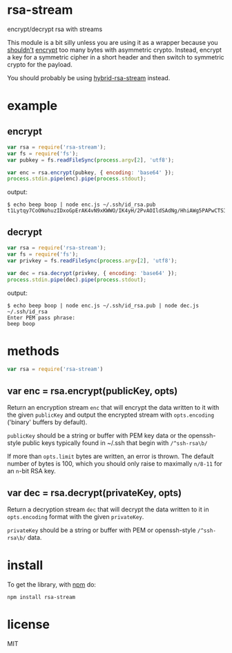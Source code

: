 # rsa-stream

encrypt/decrypt rsa with streams

This module is a bit silly unless you are using it as a wrapper because you
[shouldn't](http://stackoverflow.com/questions/5583379/what-is-the-limit-to-the-amount-of-data-that-can-be-encrypted-with-rsa/5586652#5586652)
[encrypt](https://github.com/substack/cipherhub/issues/2)
too many bytes with asymmetric crypto. Instead, encrypt a key for a symmetric
cipher in a short header and then switch to symmetric crypto for the payload.

You should probably be using
[hybrid-rsa-stream](https://npmjs.org/package/hybrid-rsa-stream) instead.

# example

## encrypt

``` js
var rsa = require('rsa-stream');
var fs = require('fs');
var pubkey = fs.readFileSync(process.argv[2], 'utf8');

var enc = rsa.encrypt(pubkey, { encoding: 'base64' });
process.stdin.pipe(enc).pipe(process.stdout);
```

output:

```
$ echo beep boop | node enc.js ~/.ssh/id_rsa.pub
t1Lytqy7CoONohuzIDxoGpErAK4vN9xKWWO/IK4yH/2PvAOIldSAdNg/HhiAWg5PAPwCTSIfINYlpNSQgkw3kK/GtaeEIpAdRnlHh6wNzBcbT7L7R+EZthWzPKpPE9IO0tPM5kBpN8SDr16Z6PC0OxK5ArJAqmbv8hiWzjS384dMYcyYrK6Z0cUawkC2oeZhBf5z6ev1OLTesPF71evJSTIFD3XlbksziAgYIS4CAG+Gwx0avmHwJHnHuvAr/wY3FcVYc4788tmS1YVmRAPrqg/0UoGglnLaSR1DdOJNgw5y/oErlBxXtMV6jEjWLi8XK2hZiKk/ecA921Fx+483zw==
```

## decrypt

``` js
var rsa = require('rsa-stream');
var fs = require('fs');
var privkey = fs.readFileSync(process.argv[2], 'utf8');

var dec = rsa.decrypt(privkey, { encoding: 'base64' });
process.stdin.pipe(dec).pipe(process.stdout);
```

output:

```
$ echo beep boop | node enc.js ~/.ssh/id_rsa.pub | node dec.js ~/.ssh/id_rsa
Enter PEM pass phrase:
beep boop
```

# methods

``` js
var rsa = require('rsa-stream')
```

## var enc = rsa.encrypt(publicKey, opts)

Return an encryption stream `enc` that will encrypt the data written to it with
the given `publicKey` and output the encrypted stream with `opts.encoding`
('binary' buffers by default).

`publicKey` should be a string or buffer with PEM key data or the openssh-style
public keys typically found in ~/.ssh that begin with `/^ssh-rsa\b/`

If more than `opts.limit` bytes are written, an error is thrown. The default
number of bytes is 100, which you should only raise to maximally `n/8-11` for an
`n`-bit RSA key.

## var dec = rsa.decrypt(privateKey, opts)

Return a decryption stream `dec` that will decrypt the data written to it in
`opts.encoding` format with the given `privateKey`.

`privateKey` should be a string or buffer with PEM or openssh-style
`/^ssh-rsa\b/` data.

# install

To get the library, with [npm](https://npmjs.org) do:

```
npm install rsa-stream
```

# license

MIT
